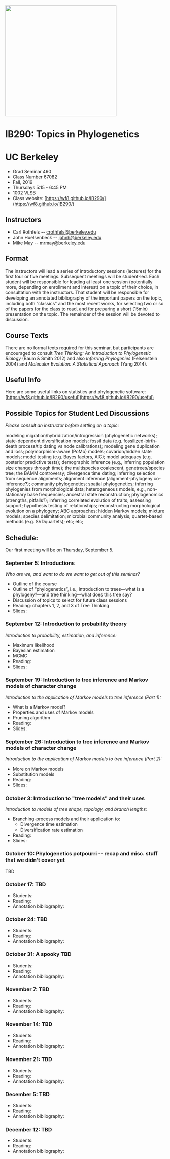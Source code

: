 <img src="http://willfreyman.org/assets/img/onag_big1.jpg" width="350" />

# IB290: Topics in Phylogenetics
# UC Berkeley

* Grad Seminar 460
* Class Number 67082
* Fall, 2019
* Thursdays 5:15 - 6:45 PM
* 1002 VLSB
* Class website: [https://wf8.github.io/IB290/](https://wf8.github.io/IB290/) <!-- TODO: update these links -->

## Instructors

* Carl Rothfels -- crothfels@berkeley.edu
* John Huelsenbeck -- johnh@berkeley.edu
* Mike May -- mrmay@berkeley.edu

## Format

The instructors will lead a series of introductory sessions (lectures) for the first four or five meetings. Subsequent meetings will be student-led. Each student will be responsible for leading at least one session (potentially more, depending on enrollment and interest) on a topic of their choice, in consultation with the instructors. That student will be responsible for developing an annotated bibliography of the important papers on the topic, including both “classics” and the most recent works, for selecting two or so of the papers for the class to read, and for preparing a short (15min) presentation on the topic. The remainder of the session will be devoted to discussion.

## Course Texts

There are no formal texts required for this seminar, but participants are encouraged to consult *Tree Thinking: An Introduction to Phylogenetic Biology* (Baum & Smith 2012) and also *Inferring Phylogenies* (Felsenstein 2004) and *Molecular Evolution: A Statistical Approach* (Yang 2014).

## Useful Info

<!-- TODO: update these links -->

Here are some useful links on statistics and phylogenetic software: [https://wf8.github.io/IB290/useful](https://wf8.github.io/IB290/useful)

## Possible Topics for Student Led Discussions

*Please consult an instructor before settling on a topic:*

modeling migration/hybridization/introgression (phylogenetic networks); state-dependent diversification models; fossil data (e.g. fossilized-birth-death process/tip dating vs node calibrations); modeling gene duplication and loss; polymorphism-aware (PoMo) models; covarion/hidden state models; model testing (e.g. Bayes factors, AIC); model adequacy (e.g. posterior predictive tests); demographic inference (e.g., inferring population size changes through time); the multispecies coalescent, genetrees/species tree; the BAMM controversy; divergence time dating; inferring selection from sequence alignments; alignment inference (alignment-phylogeny co-inference?); community phylogenetics; spatial phylogenetics; inferring phylogenies from morphological data; heterogeneous models, e.g., non-stationary base frequencies; ancestral state reconstruction; phylogenomics (strengths, pitfalls?); inferring correlated evolution of traits; assessing support; hypothesis testing of relationships; reconstructing morphological evolution on a phylogeny; ABC approaches; hidden Markov models; mixture models; species delimitation; microbial community analysis; quartet-based methods (e.g. SVDquartets); etc; etc;


## Schedule:

Our first meeting will be on Thursday, September 5.

### September 5: Introductions

*Who are we, and want to do we want to get out of this seminar?*
* Outline of the course
* Outline of “phylogenetics”, i.e., introduction to trees—what is a phylogeny?—and tree thinking—what does this tree say?
* Discussion of topics to select for future class sessions
* Reading: chapters 1, 2, and 3 of Tree Thinking
* Slides:
<!-- * Slides: [Rothfels Intro Slides](https://wf8.github.io/IB290/lecture_slides/Mtg01_intro.ppt) -->

### September 12: Introduction to probability theory

*Introduction to probability, estimation, and inference:*
* Maximum likelihood
* Bayesian estimation
* MCMC
* Reading:
* Slides:
<!-- * Reading: [Coin Tossing - Diaconis et al 2007](https://wf8.github.io/IB290/readings/2007_Diaconis.pdf) -->

### September 19: Introduction to tree inference and Markov models of character change

*Introduction to the application of Markov models to tree inference (Part 1):*
* What is a Markov model?
* Properties and uses of Markov models
* Pruning algorithm
* Reading:
* Slides:
<!-- * Slides: [Huelsenbeck Likelihood Phylo Slides](https://wf8.github.io/IB290/lecture_slides/Mtg02_Huelsenbeck_Likelihood_Phylo.pdf) -->

### September 26: Introduction to tree inference and Markov models of character change

*Introduction to the application of Markov models to tree inference (Part 2):*
* More on Markov models
* Substitution models
* Reading:
* Slides:
<!-- * Slides: [Huelsenbeck Likelihood Phylo Slides](https://wf8.github.io/IB290/lecture_slides/Mtg03_Huelsenbeck_Likelihood_Phylo.pdf) -->

### October 3: Introduction to "tree models" and their uses

*Introduction to models of tree shape, topology, and branch lengths:*
* Branching-process models and their application to:
  * Divergence time estimation
  * Diversification rate estimation
* Reading:
* Slides:
<!-- * Uniform tree topologies
* Coalescent trees
* Birth-death processes and their application to:
  * Divergence time estimation
  * Diversification rate estimation
* Slides: [Freyman Coalescent & Birth-Death Slides](https://wf8.github.io/IB290/lecture_slides/Mtg04_Freyman_Coalescent_Birth_Death_Trees.pdf) -->

### October 10: Phylogenetics potpourri -- recap and misc. stuff that we didn't cover yet

TBD

<!-- *Phylogenetics potpourri:*
* Alignment
* MCMC
* bootstrapping
* gene trees versus species tree
* Slides: [Rothfels Phylo Potpourri](https://wf8.github.io/IB290/lecture_slides/Mtg05_Carl_misc/Mtg05_misc.ppt) -->

### October 17: TBD

* Students:
* Reading:
* Annotation bibliography:

### October 24: TBD

* Students:
* Reading:
* Annotation bibliography:

### October 31: A spooky TBD

* Students:
* Reading:
* Annotation bibliography:

### November 7: TBD

* Students:
* Reading:
* Annotation bibliography:

### November 14: TBD

* Students:
* Reading:
* Annotation bibliography:

### November 21: TBD

* Students:
* Reading:
* Annotation bibliography:


### December 5: TBD

* Students:
* Reading:
* Annotation bibliography:

### December 12: TBD

* Students:
* Reading:
* Annotation bibliography:
